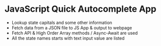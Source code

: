# JavaScript Quick Autocomplete App

- Lookup state capitals and some other information
- Fetch data from a JSON file to JS App & output to webpage
- Fetch API & High Order Array methods / Async-Await are used
- All the state names starts with text input value are listed